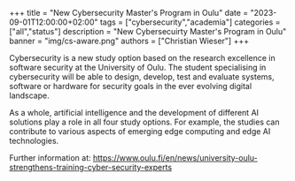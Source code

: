 +++
title = "New Cybersecurity Master's Program in Oulu"
date = "2023-09-01T12:00:00+02:00"
tags = ["cybersecurity","academia"]
categories = ["all","status"]
description = "New Cybersecuirty Master's Program in Oulu"
banner = "img/cs-aware.png"
authors = ["Christian Wieser"]
+++

Cybersecurity is a new study option based on the research excellence in software security at the University of Oulu. The student specialising in cybersecurity will be able to design, develop, test and evaluate systems, software or hardware for security goals in the ever evolving digital landscape​.

As a whole, artificial intelligence and the development of different AI solutions play a role in all four study options. For example, the studies can contribute to various aspects of emerging edge computing and edge AI technologies.

Further information at: https://www.oulu.fi/en/news/university-oulu-strengthens-training-cyber-security-experts




